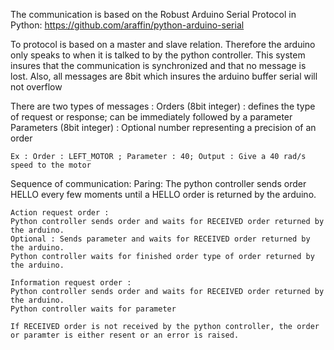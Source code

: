 The communication is based on the Robust Arduino Serial Protocol in Python:
https://github.com/araffin/python-arduino-serial

To protocol is based on a master and slave relation. Therefore the arduino only speaks to when it is talked to by the python controller.
This system insures that the communication is synchronized and that no message is lost. Also, all messages are 8bit which insures the arduino buffer serial will not overflow

There are two types of messages :
    Orders (8bit integer) : defines the type of request or response; can be immediately followed by a parameter 
    Parameters (8bit integer) : Optional number representing a precision of an order 
  
    Ex : Order : LEFT_MOTOR ; Parameter : 40; Output : Give a 40 rad/s speed to the motor 
 
 Sequence of communication:
    Paring: 
    The python controller sends order HELLO every few moments until a HELLO order is returned by the arduino.
   
    Action request order :
    Python controller sends order and waits for RECEIVED order returned by the arduino.
    Optional : Sends parameter and waits for RECEIVED order returned by the arduino.
    Python controller waits for finished order type of order returned by the arduino.
    
    Information request order :
    Python controller sends order and waits for RECEIVED order returned by the arduino.
    Python controller waits for parameter
    
    If RECEIVED order is not received by the python controller, the order or paramter is either resent or an error is raised.
  
  
